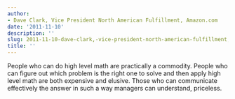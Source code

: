 ```yaml
---
author:
- Dave Clark, Vice President North American Fulfillment, Amazon.com
date: '2011-11-10'
description: ''
slug: 2011-11-10-dave-clark,-vice-president-north-american-fulfillment,-amazon.com
title: ''
---
```

People who can do high level math are practically a commodity. People who can figure out which problem is the right one to solve and then apply high level math are both expensive and elusive.  Those who can communicate effectively the answer in such a way managers can understand, priceless.




